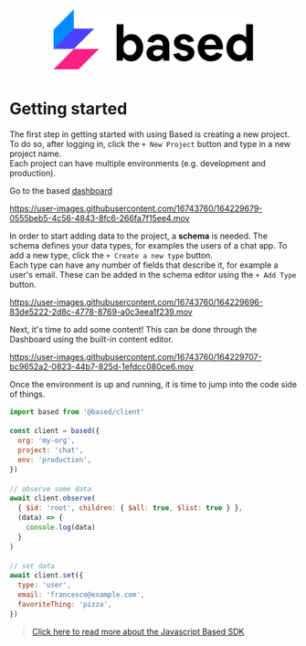 <div align="center">
  <a href="javascript:void(0);" style="pointer-events: none;">
    <img src="../../../.docs/assets/based-logo-black.svg" style="width: 350px; padding-bottom: 10px;" />
  </a>
</div>

# Getting started

The first step in getting started with using Based is creating a new project. To do so, after logging in, click the `+ New Project` button and type in a new project name.  
Each project can have multiple environments (e.g. development and production).

Go to the based [dashboard](https://based-website.vercel.app/dashboard)

<!-- create-new-project video -->

https://user-images.githubusercontent.com/16743760/164229679-0555beb5-4c56-4843-8fc6-266fa7f15ee4.mov

In order to start adding data to the project, a **schema** is needed. The schema defines your data types, for examples the users of a chat app. To add a new type, click the `+ Create a new type` button.  
Each type can have any number of fields that describe it, for example a user's email. These can be added in the schema editor using the `+ Add Type` button.

<!-- add-user-type-to-schema video-->

https://user-images.githubusercontent.com/16743760/164229696-83de5222-2d8c-4778-8769-a0c3eea1f239.mov

Next, it's time to add some content! This can be done through the Dashboard using the built-in content editor.

<!-- add-content video -->

https://user-images.githubusercontent.com/16743760/164229707-bc9652a2-0823-44b7-825d-1efdcc080ce6.mov

Once the environment is up and running, it is time to jump into the code side of things.

```js
import based from '@based/client'

const client = based({
  org: 'my-org',
  project: 'chat',
  env: 'production',
})

// observe some data
await client.observe(
  { $id: 'root', children: { $all: true, $list: true } },
  (data) => {
    console.log(data)
  }
)

// set data
await client.set({
  type: 'user',
  email: 'francesco@example.com',
  favoriteThing: 'pizza',
})
```

> [Click here to read more about the Javascript Based SDK](../README.md)
